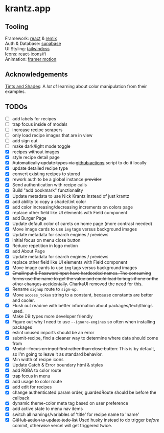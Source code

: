 # krantz.app

## Tooling

Framework: [react](https://reactjs.org/) & [remix](https://remix.run)  
Auth & Database: [supabase](https://supabase.com/)  
UI Styling: [tailwindcss](https://tailwindcss.com/)  
Icons: [react-icons/fi](https://react-icons.github.io/react-icons/icons?name=fi)  
Animation: [framer motion](https://www.framer.com/motion/)  

## Acknowledgements

[Tints and Shades](https://github.com/edelstone/tints-and-shades/): A _lot_ of learning about color manipulation from their examples.

## TODOs

- [ ] add labels for recipes
- [ ] trap focus inside of modals
- [ ] increase recipe scrapers
- [ ] only load recipe images that are in view
- [ ] add sign out
- [ ] make dark/light mode toggle
- [x] recipes without images
- [x] style recipe detail page
- [x] ~~Automatically update types via [github actions](https://supabase.com/docs/reference/javascript/generating-types)~~ script to do it locally
- [x] update detailed recipe type
- [x] convert existing recipes to stored
- [x] rework auth to be a global instance ~~provider~~
- [x] Send authentication with recipe calls
- [x] Build "add bookmark" functionality
- [x] Update metadata to use Nick Krantz instead of just krantz
- [x] add ability to copy a shade/tint color
- [x] add color increasing/decreasing increments on colors page
- [x] replace other field like UI elements with Field component
- [x] add Burger Page
- [x] Update default color of carets on home page (more contrast needed)
- [x] Move image cards to use `img` tags versus background images
- [x] Update metadata for search engines / previews
- [x] initial focus on menu close button
- [x] Reduce repetition in logo motion
- [x] add About Page
- [x] Update metadata for search engines / previews
- [x] replace other field like UI elements with Field component
- [x] Move image cards to use `img` tags versus background images
- [x] ~~EmailInput & PasswordInput have hardcoded names. The consuming forms use the name to get the value and could lead to bugs if one or the other changes accidentally.~~ CharkaUI removed the need for this.
- [x] Rename `signup` route to `sign-up`.
- [x] Move `access_token` string to a constant, because constants are better and cooler.
- [x] Flush out readme with better information about packages/tech/things used.
- [x] Make DB types more developer friendly
- [x] Figure out why I need to use `--ignore-engines` so often when installing packages
- [x] eslint unused imports should be an error
- [x] submit-recipe, find a cleaner way to determine where data should come from
- [x] ~~Modal - focus on input first rather than close button.~~ This is by default, so I'm going to leave it as standard behavior.
- [x] Min width of recipe icons
- [x] Update Catch & Error boundary html & styles
- [x] add RGBA to color route
- [x] trap focus in menu
- [x] add usage to color route
- [x] add edit for recipes
- [x] change authenticated param order, guardedRoute should be before the callback 
- [x] dynamic theme-color meta tag based on user preference
- [x] add active state to menu nav items
- [x] switch all namings/variables of 'title' for recipe name to 'name'
- [x] ~~GitHub action to update todo list~~ Used husky instead to do trigger _before_ commit, otherwise vercel will get triggered twice.
